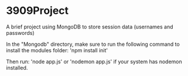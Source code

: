 # 3909Project
A brief project using MongoDB to store session data (usernames and passwords)

In the "Mongodb" directory, make sure to run the following command to install the modules folder:
'npm install init' 

Then run: 'node app.js' or 'nodemon app.js' if your system has nodemon installed.
